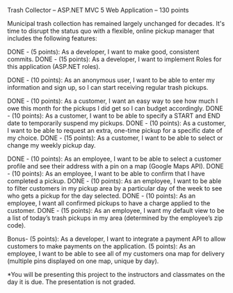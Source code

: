 Trash Collector – ASP.NET MVC 5 Web Application – 130 points

Municipal trash collection has remained largely unchanged for decades. 
It's time to disrupt the status quo with a flexible, online pickup manager that includes the following features:


DONE - (5 points): As a developer, I want to make good, consistent commits.
DONE - (15 points): As a developer, I want to implement Roles for this application (ASP.NET roles).

DONE - (10 points): As an anonymous user, I want to be able to enter my information and sign up, so I can start receiving regular trash pickups.

DONE - (10 points): As a customer, I want an easy way to see how much I owe this month for the pickups I did get so I can budget accordingly.
DONE - (10 points): As a customer, I want to be able to specify a START and END date to temporarily suspend my pickups.
DONE - (10 points): As a customer, I want to be able to request an extra, one-time pickup for a specific date of my choice.
DONE - (15 points): As a customer, I want to be able to select or change my weekly pickup day. 

DONE - (10 points): As an employee, I want to be able to select a customer profile and see their address with a pin on a map (Google Maps API).
DONE - (10 points): As an employee, I want to be able to confirm that I have completed a pickup.
DONE - (10 points): As an employee, I want to be able to filter customers in my pickup area by a particular day of the week to see who gets a pickup for the day selected.
DONE - (10 points): As an employee, I want all confirmed pickups to have a charge applied to the customer.
DONE - (15 points): As an employee, I want my default view to be a list of today’s trash pickups in my area (determined by the employee’s zip code).

Bonus-
(5 points): As a developer, I want to integrate a payment API to allow customers to make payments on the application.
(5 points): As an employee, I want to be able to see all of my customers ona map for delivery (multiple pins displayed on one map, unique by day).

*You will be presenting this project to the instructors and classmates on the day it is due. The presentation is not graded.